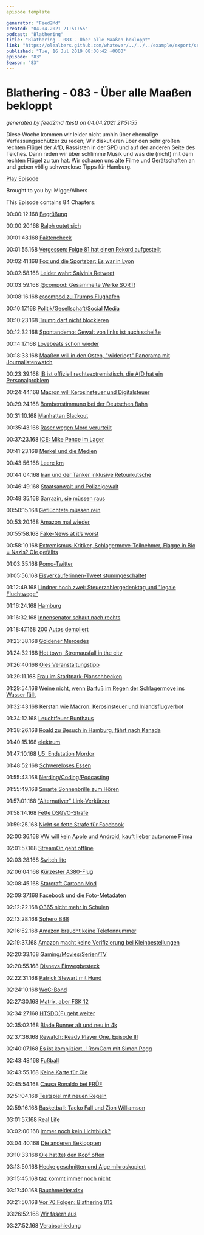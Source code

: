 ```yaml
---
episode template

generator: "Feed2Md"
created: "04.04.2021 21:51:55"
podcast: "Blathering"
title: "Blathering - 083 - Über alle Maaßen bekloppt"
link: "https://olealbers.github.com/whatever/../../../example/export/seasons/4/2019/7/Blathering - 083 - Über alle Maaßen bekloppt.md"
published: "Tue, 16 Jul 2019 08:00:42 +0000"
episode: "83"
Season: "83"
---
```


# Blathering - 083 - Über alle Maaßen bekloppt
_generated by feed2md (test) on 04.04.2021 21:51:55_

Diese Woche kommen wir leider nicht umhin über ehemalige Verfassungsschützer zu reden; Wir diskutieren über den sehr großen rechten Flügel der AfD, Rassisten in der SPD und auf der anderen Seite des Teiches. Dann reden wir über schlimme Musik und was die (nicht) mit dem rechten Flügel zu tun hat. Wir schauen uns alte Filme und Gerätschaften an und geben völlig schwerelose Tipps für Hamburg.

[Play Episode](https://www.blathering.de/podlove/file/858/s/feed/c/mp3/blathering_083.mp3)

Brought to you by: Migge/Albers

This Episode contains 84 Chapters:


00:00:12.168 [Begrüßung]()

00:00:20.168 [Ralph outet sich](https://twitter.com/blathering_pod/status/1149582690858889217)

00:01:48.168 [Faktencheck]()

00:01:55.168 [Vergessen: Folge 81 hat einen Rekord aufgestellt](https://www.blathering.de/2019/07/blathering-081-tu-mal-lieber-die-moehrchen/)

00:02:41.168 [Fox und die Sportsbar: Es war in Lyon](https://twitter.com/robvegas/status/1148495929080778752)

00:02:58.168 [Leider wahr: Salvinis Retweet](https://twitter.com/Marco_Fechner/status/1148241252665700352)

00:03:59.168 [@compod: Gesammelte Werke SORT!](https://twitter.com/search?l=&q=from%3Acompod%20to%3Ablathering_pod%20since%3A2019-07-08%20until%3A2019-07-16&src=typd)

00:08:16.168 [@compod zu Trumps Flughafen](https://www.reddit.com/r/politics/comments/c9sgx7/trump_once_railed_against_presidents_using/)

00:10:17.168 [Politik/Gesellschaft/Social Media]()

00:10:23.168 [Trump darf nicht blockieren](https://www.golem.de/news/social-media-trump-darf-kritische-nutzer-nicht-blockieren-1907-142467.html)

00:12:32.168 [Spontandemo: Gewalt von links ist auch scheiße](https://www.t-online.de/nachrichten/panorama/menschen-schicksale/id_86070634/leipzig-flaschen-steine-pfefferspray-demo-gegen-abschiebung-eskaliert.html)

00:14:17.168 [Lovebeats schon wieder](https://twitter.com/LoveBeatsHB/status/1148859924098748416)

00:18:33.168 [Maaßen will in den Osten, "widerlegt" Panorama mit Journalistenwatch](https://uebermedien.de/39948/mit-dem-westfernsehen-sieht-man-schlechter/)

00:23:39.168 [IB ist offiziell rechtsextremistisch, die AfD hat ein Personalproblem](https://www.tagesschau.de/inland/identitaere-121.html)

00:24:44.168 [Macron will Kerosinsteuer und Digitalsteuer](https://www.tagesschau.de/wirtschaft/frankreich-oekosteuer-103.html)

00:29:24.168 [Bombenstimmung bei der Deutschen Bahn](https://www.derwesten.de/panorama/deutsche-bahn-durchsage-zug-wut-ice-frankfurt-wuerzburg-id226424969.html)

00:31:10.168 [Manhattan Blackout](https://www.tagesschau.de/ausland/stromausfall-new-york-101.html)

00:35:43.168 [Raser wegen Mord verurteilt](https://www.wbs-law.de/allgemein/auf-flucht-zwei-menschen-getoetet-lg-berlin-verurteilt-raser-wegen-mordes-80534/)

00:37:23.168 [ICE: Mike Pence im Lager](https://www.spiegel.de/politik/ausland/usa-mike-pence-besucht-migrantenlager-und-spricht-von-krise-a-1277223.html)

00:41:23.168 [Merkel und die Medien](https://www.zeit.de/amp/kultur/2019-07/angela-merkel-zittern-psychologie-berichterstattung-medien-ethik)

00:43:56.168 [Leere km]()

00:44:04.168 [Iran und der Tanker inklusive Retourkutsche](https://www.tagesschau.de/ausland/iran-tanker-grossbritannien-103.html)

00:46:49.168 [Staatsanwalt und Polizeigewalt](https://www1.wdr.de/nachrichten/revision-urteil-polizeigewalt-csd-100.html)

00:48:35.168 [Sarrazin, sie müssen raus](https://threadreaderapp.com/thread/1149662650483130369.html)

00:50:15.168 [Geflüchtete müssen rein](https://www.tagesschau.de/inland/maas-fluechtlinge-103.html)

00:53:20.168 [Amazon mal wieder](https://www.deutschlandfunknova.de/nachrichten/zentralrat-der-juden-kritik-an-amazon-wegen-antisemitischer-produkte)

00:55:58.168 [Fake-News at it’s worst](https://correctiv.org/faktencheck/migration/2019/07/12/nein-dieses-video-zeigt-keine-zuwanderung-von-1000-afrikanern-sondern-menschen-auf-dem-weg-zur-arbeit)

00:58:10.168 [Extremismus-Kritiker, Schlagermove-Teilnehmer, Flagge in Bio = Nazis? Ole gefällts](https://twitter.com/janskudlarek/status/1150139120502657024)

01:03:35.168 [Pomo-Twitter](https://twitter.com/robin_urban/status/1020900943456546816)

01:05:56.168 [Eisverkäuferinnen-Tweet stummgeschaltet](https://twitter.com/tmigge/status/1148856659491610625)

01:12:49.168 [Lindner hoch zwei: Steuerzahlergedenktag und "legale Fluchtwege"](https://www.spiegel.de/politik/deutschland/christian-lindner-will-staatliche-seenotrettung-und-legale-fluchtwege-a-1277229.html)

01:16:24.168 [Hamburg]()

01:16:32.168 [Innensenator schaut nach rechts](https://www.zeit.de/hamburg/2019-07/andy-grote-rechtsextremismus-internet-spezialeinheit-verfassungsschutz-hamburg)

01:18:47.168 [200 Autos demoliert](https://www.hamburg1.de/nachrichten/41247/Ueber_130_Autos_am_Flughafen_beschaedigt.html)

01:23:38.168 [Goldener Mercedes](https://www.hamburg1.de/nachrichten/41263/Goldener_Mercedes_sichergestellt.html)

01:24:32.168 [Hot town, Stromausfall in the city](https://www.ndr.de/nachrichten/hamburg/Kurzzeitig-Stromausfall-in-der-Moenckebergstrasse,stromausfall420.html)

01:26:40.168 [Oles Veranstaltungstipp](https://www.hamburg1.de/nachrichten/41252/Mindways_3D_Trickart_Museum_erweitert.html)

01:29:11.168 [Frau im Stadtpark-Planschbecken](https://www.hamburg1.de/nachrichten/41290/Drama_im_Stadtpark.html)

01:29:54.168 [Weine nicht, wenn Barfuß im Regen der Schlagermove ins Wasser fällt](https://taz.de/Rollstuhlfahrende-auf-dem-Schlagermove/!5606500/)

01:32:43.168 [Kerstan wie Macron: Kerosinsteuer und Inlandsflugverbot](https://www.kn-online.de/Nachrichten/Hamburg/Hamburgs-Umweltsenator-CO2-und-Kerosinsteuer-fuer-den-Klimaschutz)

01:34:12.168 [Leuchtfeuer Bunthaus](https://de.wikipedia.org/wiki/Leuchtfeuer_Bunthaus)

01:38:26.168 [Roald zu Besuch in Hamburg, fährt nach Kanada](https://www.hamburg1.de/nachrichten/41269/Hybrid_Schiff_im_Hamburger_Hafen.html)

01:40:15.168 [elektrum](https://de.wikipedia.org/wiki/Electrum)

01:47:10.168 [U5: Endstation  Mordor](https://de.wikipedia.org/wiki/U-Bahn-Linie_5_(Hamburg))

01:48:52.168 [Schwereloses Essen](https://www.rollercoaster-hamburg.de/)

01:55:43.168 [Nerding/Coding/Podcasting]()

01:55:49.168 [Smarte Sonnenbrille zum Hören](https://www.theguardian.com/technology/2019/jul/08/bose-frames-review-smart-audio-sunglasses-are-a-blast)

01:57:01.168 ["Alternativer" Link-Verkürzer](https://fckaf.de/)

01:58:14.168 [Fette DSGVO-Strafe](https://www.zdnet.de/88364323/dsgvo-british-airways-droht-eine-rekordstrafe-von-183-millionen-pfund)

01:59:25.168 [Nicht so fette Strafe für Facebook](https://www.heise.de/newsticker/meldung/5-Milliarden-US-Dollar-Strafe-fuer-Facebook-4469491.html)

02:00:36.168 [VW will kein Apple und Android, kauft lieber autonome Firma](https://www.golem.de/news/argo-ai-vw-investiert-2-6-milliarden-dollar-in-autonomes-fahren-1907-142537.html)

02:01:57.168 [StreamOn geht offline](https://www.golem.de/news/gerichtsentscheidung-telekom-darf-stream-on-tarife-nicht-unveraendert-anbieten-1907-142564.html)

02:03:28.168 [Switch lite](https://www.golem.de/news/handheld-nintendo-stellt-die-switch-lite-fuer-unterwegs-vor-1907-142472.html)

02:06:04.168 [Kürzester A380-Flug](https://simpleflying.com/worlds-shortest-a380-flight/)

02:08:45.168 [Starcraft Cartoon Mod](https://www.golem.de/news/blizzard-starcraft-ist-jetzt-ein-cartoon-1907-142462.html)

02:09:37.168 [Facebook und die Foto-Metadaten](https://twitter.com/Pingu/status/1150012271302778881)

02:12:22.168 [O365 nicht mehr in Schulen](https://www.golem.de/news/datenschutzbeauftragter-schulen-duerfen-office-365-nicht-mehr-verwenden-1907-142440.html)

02:13:28.168 [Sphero BB8](https://www.test.de/Spielzeug-Roboter-Sphero-BB-8-Niedlich-aber-zu-neugierig-4971623-0/)

02:16:52.168 [Amazon braucht keine Telefonnummer](https://www.wbs-law.de/wettbewerbsrecht/eugh-onlinehaendler-wie-amazon-brauchen-kein-kunden-telefon-80590/)

02:19:37.168 [Amazon macht keine Verifizierung bei Kleinbestellungen]()

02:20:33.168 [Gaming/Movies/Serien/TV]()

02:20:55.168 [Disneys Einwegbesteck](https://www.theguardian.com/film/2019/jul/09/to-landfill-and-beyond-why-disney-is-recalling-a-toy-story-4-forky-toy)

02:22:31.168 [Patrick Stewart mit Hund](http://www.filmstarts.de/nachrichten/18526208.html)

02:24:10.168 [WoC-Bond](https://nypost.com/2019/07/14/lashana-lynch-cast-as-007-in-new-james-bond-movie-report/)

02:27:30.168 [Matrix, aber FSK 12](https://www.schnittberichte.com/schnittbericht.php?ID=810051)

02:34:27.168 [HTSDO(F) geht weiter](https://www.dwdl.de/nachrichten/73062/netflixserie_how_to_sell_drugs_online_fast_geht_weiter/)

02:35:02.168 [Blade Runner alt und neu in 4k](https://twitter.com/stammtischphilo/status/1150739598382915584)

02:37:36.168 [Rewatch: Ready Player One, Episode III](https://twitter.com/tmigge/status/1150503583445585921)

02:40:07.168 [Es ist kompliziert..! RomCom mit Simon Pegg](https://de.wikipedia.org/wiki/Es_ist_kompliziert..!)

02:43:48.168 [Fußball]()

02:43:55.168 [Keine Karte für Ole](https://twitter.com/stammtischphilo/status/1150679947612229632)

02:45:54.168 [Causa Ronaldo bei FRÜF](https://www.fruef.de/4-causaronaldo)

02:51:04.168 [Testspiel mit neuen Regeln](http://www.fussball.de/newsdetail/diese-regeln-aendern-sich-in-der-saison-1920/-/article-id/204702#!/)

02:59:16.168 [Basketball: Tacko Fall und Zion Williamson](https://www.youtube.com/watch?v=fTJW31UGjlY)

03:01:57.168 [Real Life]()

03:02:00.168 [Immer noch kein Lichtblick?](https://twitter.com/stammtischphilo/status/1149297143649374209)

03:04:40.168 [Die anderen Bekloppten](https://twitter.com/stammtischphilo/status/1149710557588664323)

03:10:33.168 [Ole hat(te) den Kopf offen](https://twitter.com/stammtischphilo/status/1149272122411405313)

03:13:50.168 [Hecke geschnitten und Alge mikroskopiert](https://www.youtube.com/watch?v=1F1x7VNxV7Q)

03:15:45.168 [taz kommt immer noch nicht]()

03:17:40.168 [Rauchmelder.xlsx]()

03:21:50.168 [Vor 70 Folgen: Blathering 013](https://www.blathering.de/2016/11/blathering-013-nobel-geht-die-welt-zu-grunde/)

03:26:52.168 [Wir fasern aus]()

03:27:52.168 [Verabschiedung]()


